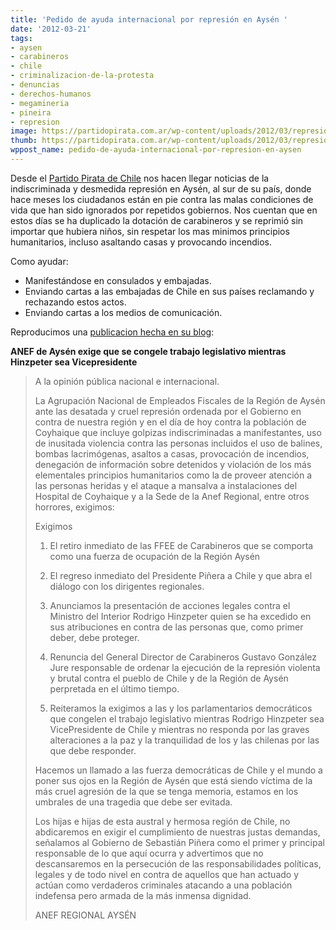 ```yaml
---
title: 'Pedido de ayuda internacional por represión en Aysén '
date: '2012-03-21'
tags:
- aysen
- carabineros
- chile
- criminalizacion-de-la-protesta
- denuncias
- derechos-humanos
- megamineria
- pineira
- represion
image: https://partidopirata.com.ar/wp-content/uploads/2012/03/represion-aysen-febrero14-2012.jpg
thumb: https://partidopirata.com.ar/wp-content/uploads/2012/03/represion-aysen-febrero14-2012-150x150.jpg
wppost_name: pedido-de-ayuda-internacional-por-represion-en-aysen
---
```


Desde el <a href="http://www.partidopirata.cl" title="Partido Pirata Chile" target="_blank">Partido Pirata de Chile</a> nos hacen llegar noticias de la indiscriminada y desmedida represión en Aysén, al sur de su país, donde hace meses los ciudadanos están en pie contra las malas condiciones de vida que han sido ignorados por repetidos gobiernos. Nos cuentan que en estos días se ha duplicado la dotación de carabineros y se reprimió sin importar que hubiera niños, sin respetar los mas minimos principios humanitarios, incluso asaltando casas y provocando incendios.

Como ayudar:	
<ul>
<li>Manifestándose en consulados y embajadas.</li>
<li>Enviando cartas a las embajadas de Chile en sus países reclamando y rechazando estos actos.</li>
<li>Enviando cartas a los medios de comunicación.</li>
</ul>

Reproducimos una <a href="http://www.partidopirata.cl/noticias/919-anef-de-aysen-exige-que-se-congele-trabajo-legislativo-mientras-hinzpeter-sea-vicepresidente.html" title="ANEF de Aysén exige que se congele trabajo legislativo mientras Hinzpeter sea Vicepresidente" target="_blank">publicacion hecha en su blog</a>:

<strong>ANEF de Aysén exige que se congele trabajo legislativo mientras Hinzpeter sea Vicepresidente</strong>


<blockquote>A la opinión pública nacional e internacional.

La Agrupación Nacional de Empleados Fiscales de la Región de Aysén ante las desatada y cruel represión ordenada por el Gobierno en contra de nuestra región y en el día de hoy contra la población de Coyhaique que incluye golpizas indiscriminadas a manifestantes, uso de inusitada violencia contra las personas incluidos el uso de balines, bombas lacrimógenas, asaltos a casas, provocación de incendios, denegación de información sobre detenidos y violación de los más elementales principios humanitarios como la de proveer atención a las personas heridas y el ataque a mansalva a instalaciones del Hospital de Coyhaique y a la Sede de la Anef Regional, entre otros horrores, exigimos:

Exigimos

1) El retiro inmediato de las FFEE de Carabineros que se comporta como una fuerza de ocupación de la Región Aysén

2) El regreso inmediato del Presidente Piñera a Chile y que abra el diálogo con los dirigentes regionales.

3) Anunciamos la presentación de acciones legales contra el Ministro del Interior Rodrigo Hinzpeter quien se ha excedido en sus atribuciones en contra de las personas que, como primer deber, debe proteger.

4) Renuncia del General Director de Carabineros Gustavo González Jure responsable de ordenar la ejecución de la represión violenta y brutal contra el pueblo de Chile y de la Región de Aysén perpretada en el último tiempo.

5) Reiteramos la exigimos a las y los parlamentarios democráticos que congelen el trabajo legislativo mientras Rodrigo Hinzpeter sea VicePresidente de Chile y mientras no responda por las graves alteraciones a la paz y la tranquilidad de los y las chilenas por las que debe responder.

Hacemos un llamado a las fuerza democráticas de Chile y el mundo a poner sus ojos en la Región de Aysén que está siendo víctima de la más cruel agresión de la que se tenga memoria, estamos en los umbrales de una tragedia que debe ser evitada.

Los hijas e hijas de esta austral y hermosa región de Chile, no abdicaremos en exigir el cumplimiento de nuestras justas demandas, señalamos al Gobierno de Sebastián Piñera como el primer y principal responsable de lo que aquí ocurra y advertimos que no descansaremos en la persecución de las responsabilidades políticas, legales y de todo nivel en contra de aquellos que han actuado y actúan como verdaderos criminales atacando a una población indefensa pero armada de la más inmensa dignidad.

ANEF REGIONAL AYSÉN</blockquote>
